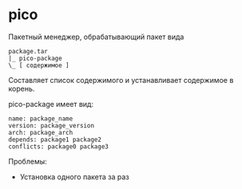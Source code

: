 # pico
Пакетный менеджер, обрабатывающий пакет вида  
```
package.tar
|_ pico-package
\_ [ содержимое ]
```
Составляет список содержимого и устанавливает содержимое в корень.

pico-package имеет вид:
```
name: package_name
version: package_version
arch: package_arch
depends: package1 package2
conflicts: package0 package3
```

Проблемы:
 * Установка одного пакета за раз
